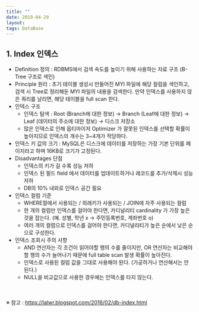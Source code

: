 ```yaml
---
title: ""
date: 2019-04-29
layout:
tags: DataBase
---
```


## 1. Index 인덱스
- Definition 정의 : RDBMS에서 검색 속도를 높이기 위해 사용하는 자료 구조 (B-Tree 구조로 색인)
- Principle 원리 : 초기 테이블 생성시 만들어진 MYI 파일에 해당 컬럼을 색인하고, 검색 시 Tree로 정리해둔 MYI 파일의 내용을 검색한다.
만약 인덱스를 사용하지 않은 쿼리를 날리면, 해당 테이블을 full scan 한다.
- 인덱스 구조
  - 인덱스 탐색 : Root (Branch에 대한 정보) -> Branch (Leaf에 대한 정보) -> Leaf (데이터의 주소에 대한 정보) -> 디스크 저장소
  - 많은 인덱스로 인해 옵티마이저 Optimizer 가 잘못된 인덱스를 선택할 확률이 높아지므로 인덱스의 개수는 3~4개가 적당하다.
- 인덱스 키 값의 크기 : MySQL은 디스크에 데이터를 저장하는 가장 기본 단위를 페이지라고 하며 16KB로 크기가 고정된다. 
- Disadvantages 단점
  - 인덱스의 키가 길 수록 성능 저하
  - 인덱스 된 필드 field 에서 데이터를 업데이트하거나 레코드를 추가/삭제시 성능 저하
  - DB의 10% 내외로 인덱스 공간 필요
- 인덱스 컬럼 기준
  - WHERE절에서 사용되는 / 외래키가 사용되는 / JOIN에 자주 사용되는 컬럼
  - 한 개의 컬럼만 인덱스를 걸어야 한다면, 카디널리티 cardinality 가 가장 높은 것을 잡는다. (예. 성별, 학년 x -> 주민등록번호, 계좌번호 o)
  - 여러 개의 컬럼으로 인덱스를 걸어야 한다면, 카디널리티가 높은 순에서 낮은 순으로 구성한다.
- 인덱스 조회시 주의 사항
  - AND 연산자는 각 조건이 읽어야할 행의 수를 줄이지만, OR 연산자는 비교해야 할 행의 수가 늘어나기 때문에 full table scan 발생 확률이 높아진다.
  - 인덱스로 사용된 컬럼 값을 그대로 사용해야 된다. (가공하거나 연산해서는 안 된다.)
  - NULL을 비교값으로 사용한 경우에는 인덱스를 타지 않는다.





<br><br>
※ 참고 : https://lalwr.blogspot.com/2016/02/db-index.html
